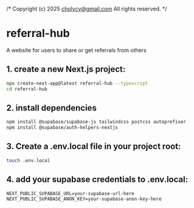 /*
Copyright (c) 2025 cholycy@gmail.com
All rights reserved.
*/

# referral-hub

A website for users to share or get referrals from others
## 1. create a new Next.js project:
```bash
npx create-next-app@latest referral-hub --typescript
cd referral-hub
```

## 2. install dependencies
```bash
npm install @supabase/supabase-js tailwindcss postcss autoprefixer 
npm install @supabase/auth-helpers-nextjs

```
## 3. Create a .env.local file in your project root:
```bash
touch .env.local
```
## 4. add your supabase credentials to .env.local:
```
NEXT_PUBLIC_SUPABASE_URL=your-supabase-url-here
NEXT_PUBLIC_SUPABASE_ANON_KEY=your-supabase-anon-key-here
```